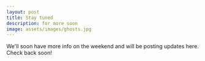 ```yaml
---
layout: post
title: Stay tuned
description: for more soon
image: assets/images/ghosts.jpg
---
```


We'll soon have more info on the weekend and will be posting updates here. Check back soon!